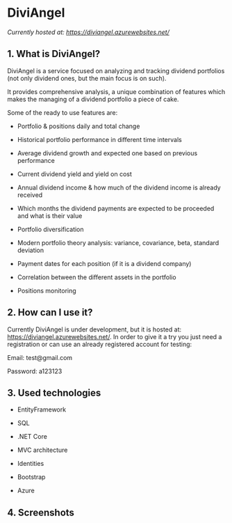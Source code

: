 # DiviAngel

*Currently hosted at: <https://diviangel.azurewebsites.net/>*

## 1.  What is DiviAngel?

DiviAngel is a service focused on analyzing and tracking dividend
portfolios (not only dividend ones, but the main focus is on such).

It provides comprehensive analysis, a unique combination of features
which makes the managing of a dividend portfolio a piece of cake.

Some of the ready to use features are:

-   Portfolio & positions daily and total change

-   Historical portfolio performance in different time intervals

-   Average dividend growth and expected one based on previous
    performance

-   Current dividend yield and yield on cost

-   Annual dividend income & how much of the dividend income is already
    received

-   Which months the dividend payments are expected to be proceeded and
    what is their value

-   Portfolio diversification

-   Modern portfolio theory analysis: variance, covariance, beta,
    standard deviation

-   Payment dates for each position (if it is a dividend company)

-   Correlation between the different assets in the portfolio

-   Positions monitoring

## 2.  How can I use it?

Currently DiviAngel is under development, but it is hosted at:
<https://diviangel.azurewebsites.net/>. In order to give it a try you
just need a registration or can use an already registered account for
testing:

Email: test\@gmail.com

Password: a123123

## 3.  Used technologies

-   EntityFramework

-   SQL

-   .NET Core

-   MVC architecture

-   Identities

-   Bootstrap

-   Azure

## 4. Screenshots
